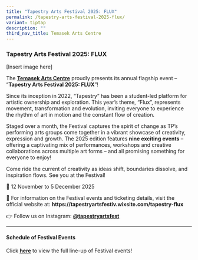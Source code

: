 ```yaml
---
title: "Tapestry Arts Festival 2025: FLUX"
permalink: /tapestry-arts-festival-2025-flux/
variant: tiptap
description: ""
third_nav_title: Temasek Arts Centre
---
```

<h3><strong>Tapestry Arts Festival 2025: FLUX</strong></h3>
<p>[Insert image here]</p>
<p>The <strong><a href="https://www.instagram.com/temasekartscentre/?hl=en" rel="noopener noreferrer nofollow" target="_blank">Temasek Arts Centre</a></strong> proudly
presents its annual flagship event – “<strong>Tapestry Arts Festival 2025: FLUX</strong>”!</p>
<p>Since its inception in 2022, “Tapestry” has been a student-led platform
for artistic ownership and exploration. This year’s theme, “Flux”, represents
movement, transformation and evolution, inviting everyone to experience
the rhythm of art in motion and the constant flow of creation.</p>
<p>Staged over a month, the Festival captures the spirit of change as TP’s
performing arts groups come together in a vibrant showcase of creativity,
expression and growth. The 2025 edition features <strong>nine exciting events</strong> –
offering a captivating mix of performances, workshops and creative collaborations
across multiple art forms – and all promising something for everyone to
enjoy!</p>
<p>Come ride the current of creativity as ideas shift, boundaries dissolve,
and inspiration flows. See you at the Festival!</p>
<p>📅 12 November to 5 December 2025</p>
<p>👀 For information on the Festival events and ticketing details, visit
the official website at: <strong><a rel="noopener noreferrer nofollow" target="_blank">https://tapestryartsfestiv.wixsite.com/tapestry-flux</a></strong>
</p>
<p>👉 Follow us on Instagram: <strong><a href="https://www.instagram.com/tapestryartsfest/" rel="noopener noreferrer nofollow" target="_blank">@tapestryartsfest</a></strong>
</p>
<hr>
<h4><strong>Schedule of Festival Events</strong></h4>
<p>Click <strong><a href="https://for.edu.sg/tapestryartsfestival2025" rel="noopener noreferrer nofollow" target="_blank"><u>here</u></a></strong> to
view the full line-up of Festival events!</p>